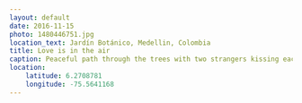 ```yaml
---
layout: default
date: 2016-11-15
photo: 1480446751.jpg
location_text: Jardín Botánico, Medellin, Colombia
title: Love is in the air
caption: Peaceful path through the trees with two strangers kissing each other.
location:
    latitude: 6.2708781
    longitude: -75.5641168
---
```

